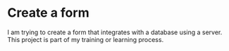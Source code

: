 # Create a form

I am trying to create a form that integrates with a database using a server.
This project is part of my training or learning process.
